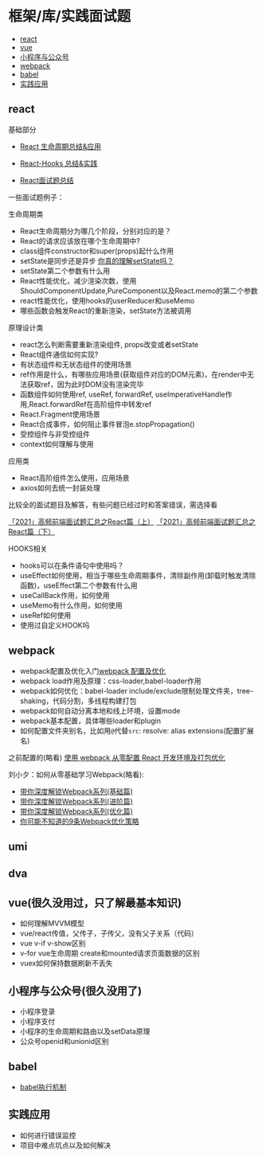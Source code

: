 # 框架/库/实践面试题

- [react](#react)
- [vue](#vue)
- [小程序与公众号](#小程序与公众号)
- [webpack](#webpack)
- [babel](#babel)
- [实践应用](#实践应用)

## react

基础部分

- [React 生命周期总结&应用](https://github.com/xblcity/blog/blob/master/react/lifecycle.md)
- [React-Hooks 总结&实践](https://github.com/xblcity/blog/blob/master/react/react-hooks.md)

- [React面试题总结](https://juejin.cn/post/6844903801153945608)

一些面试题例子：

生命周期类

- React生命周期分为哪几个阶段，分别对应的是？
- React的请求应该放在哪个生命周期中?
- class组件constructor和super(props)起什么作用
- setState是同步还是异步 [你真的理解setState吗？](https://juejin.im/post/5b45c57c51882519790c7441)
- setState第二个参数有什么用
- React性能优化，减少渲染次数，使用ShouldComponentUpdate,PureComponent以及React.memo的第二个参数
- react性能优化，使用hooks的userReducer和useMemo
- 哪些函数会触发React的重新渲染，setState方法被调用

原理设计类

- react怎么判断需要重新渲染组件, props改变或者setState
- React组件通信如何实现?
- 有状态组件和无状态组件的使用场景
- ref作用是什么，有哪些应用场景(获取组件对应的DOM元素)，在render中无法获取ref，因为此时DOM没有渲染完毕
- 函数组件如何使用ref, useRef, forwardRef, useImperativeHandle作用,React.forwardRef在高阶组件中转发ref
- React.Fragment使用场景
- React合成事件，如何阻止事件冒泡e.stopPropagation()
- 受控组件与非受控组件
- context如何理解与使用

应用类

- React高阶组件怎么使用，应用场景
- axios如何去统一封装处理

比较全的面试题目及解答，有些问题已经过时和答案错误，需选择看

[「2021」高频前端面试题汇总之React篇（上）](https://juejin.cn/post/6941546135827775525#heading-11)
[「2021」高频前端面试题汇总之React篇（下）](https://juejin.cn/post/6940942549305524238)

HOOKS相关

- hooks可以在条件语句中使用吗？
- useEffect如何使用，相当于哪些生命周期事件，清除副作用(卸载时触发清除函数)，useEffect第二个参数有什么用
- useCallBack作用，如何使用
- useMemo有什么作用，如何使用
- useRef如何使用
- 使用过自定义HOOK吗

## webpack

- webpack配置及优化入门[webpack 配置及优化](https://github.com/xblcity/blog/blob/master/fe-engineering/webpack.md)
- webpack load作用及原理：css-loader,babel-loader作用
- webpack如何优化：babel-loader include/exclude限制处理文件夹，tree-shaking，代码分割，多线程构建打包
- webpack如何自动分离本地和线上环境，设置mode
- webpack基本配置，具体哪些loader和plugin
- 如何配置文件夹别名，比如用`@`代替`src`: resolve: alias extensions(配置扩展名)


之前配置的(略看) [使用 webpack 从零配置 React 开发环境及打包优化](https://github.com/xblcity/blog/blob/master/fe-engineering/webpack-react.md)

刘小夕：如何从零基础学习Webpack(略看):
- [带你深度解锁Webpack系列(基础篇)](https://juejin.cn/post/6844904079219490830)
- [带你深度解锁Webpack系列(进阶篇)](https://juejin.cn/post/6844904084927938567)
- [带你深度解锁Webpack系列(优化篇)](https://juejin.cn/post/6844904093463347208)
- [你可能不知道的9条Webpack优化策略](https://juejin.cn/post/6854573213171580941)

## umi

## dva

## vue(很久没用过，只了解最基本知识)

- 如何理解MVVM模型
- vue/react传值，父传子，子传父，没有父子关系（代码）
- vue v-if v-show区别
- v-for vue生命周期 create和mounted请求页面数据的区别
- vuex如何保持数据刷新不丢失

## 小程序与公众号(很久没用了)

- 小程序登录
- 小程序支付
- 小程序的生命周期和路由以及setData原理
- 公众号openid和unionid区别



## babel

- [babel执行机制](https://github.com/MuYunyun/blog/blob/master/BasicSkill/%E7%95%AA%E5%A4%96%E7%AF%87/babel%E6%89%A7%E8%A1%8C%E6%9C%BA%E5%88%B6.md)

## 实践应用

- 如何进行错误监控
- 项目中难点坑点以及如何解决